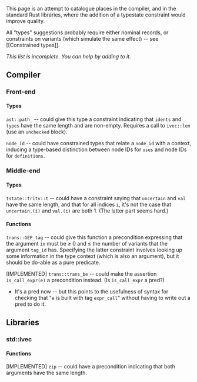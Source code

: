 This page is an attempt to catalogue places in the compiler, and in the standard Rust libraries, where the addition of a typestate constraint would improve quality.

All "types" suggestions probably require either nominal records, or constraints on variants (which simulate the same effect) -- see [[Constrained types]].

_This list is incomplete. You can help by adding to it._

## Compiler

### Front-end

#### Types

`ast::path_` -- could give this type a constraint indicating that `idents` and `types` have the same length and are non-empty. Requires a call to `ivec::len` (use an `unchecked` block).

`node_id` -- could have constrained types that relate a `node_id` with a context, inducing a type-based distinction between node IDs for `uses` and node IDs for `definitions`.

### Middle-end

#### Types

`tstate::tritv::t` -- could have a constraint saying that `uncertain` and `val` have the same length, and that for all indices `i`, it's not the case that `uncertain.(i)` and `val.(i)` are both 1. (The latter part seems hard.)

#### Functions

`trans::GEP_tag` -- could give this function a precondition expressing that the argument `ix` must be ≥ 0 and ≤ the number of variants that the argument `tag_id` has. Specifying the latter constraint involves looking up some information in the type context (which is also an argument), but it should be do-able as a pure predicate.

[IMPLEMENTED] `trans::trans_be` -- could make the assertion `is_call_expr(e)` a precondition instead. (Is `is_call_expr` a pred?)

* It's a pred now -- but this points to the usefulness of syntax for checking that "`e` is built with tag `expr_call`" without having to write out a pred to do it.

## Libraries

### std::ivec

#### Functions

[IMPLEMENTED] `zip` -- could have a precondition indicating that both arguments have the same length.